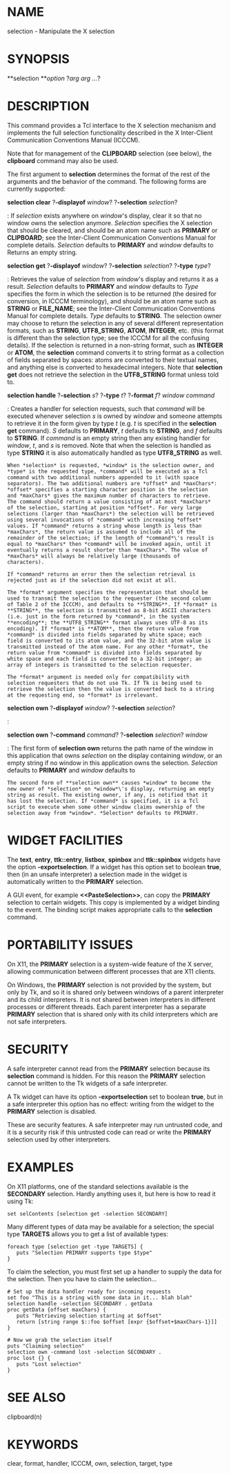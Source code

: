 # NAME

selection - Manipulate the X selection

# SYNOPSIS

**selection ***option* ?*arg arg \...*?

# DESCRIPTION

This command provides a Tcl interface to the X selection mechanism and
implements the full selection functionality described in the X
Inter-Client Communication Conventions Manual (ICCCM).

Note that for management of the **CLIPBOARD** selection (see below), the
**clipboard** command may also be used.

The first argument to **selection** determines the format of the rest of
the arguments and the behavior of the command. The following forms are
currently supported:

**selection clear** ?**-displayof** *window*? ?**-selection** *selection*?

:   If *selection* exists anywhere on *window*\'s display, clear it so
    that no window owns the selection anymore. *Selection* specifies the
    X selection that should be cleared, and should be an atom name such
    as **PRIMARY** or **CLIPBOARD**; see the Inter-Client Communication
    Conventions Manual for complete details. *Selection* defaults to
    **PRIMARY** and *window* defaults to Returns an empty string.

**selection get** ?**-displayof** *window*? ?**-selection** *selection*? ?**-type** *type*?

:   Retrieves the value of *selection* from *window*\'s display and
    returns it as a result. *Selection* defaults to **PRIMARY** and
    *window* defaults to *Type* specifies the form in which the
    selection is to be returned (the desired for conversion, in ICCCM
    terminology), and should be an atom name such as **STRING** or
    **FILE_NAME**; see the Inter-Client Communication Conventions Manual
    for complete details. *Type* defaults to **STRING**. The selection
    owner may choose to return the selection in any of several different
    representation formats, such as **STRING**, **UTF8_STRING**,
    **ATOM**, **INTEGER**, etc. (this format is different than the
    selection type; see the ICCCM for all the confusing details). If the
    selection is returned in a non-string format, such as **INTEGER** or
    **ATOM**, the **selection** command converts it to string format as
    a collection of fields separated by spaces: atoms are converted to
    their textual names, and anything else is converted to hexadecimal
    integers. Note that **selection get** does not retrieve the
    selection in the **UTF8_STRING** format unless told to.

**selection handle** ?**-selection** *s*? ?**-type** *t*? ?**-format** *f*? *window command*

:   Creates a handler for selection requests, such that *command* will
    be executed whenever selection *s* is owned by *window* and someone
    attempts to retrieve it in the form given by type *t* (e.g. *t* is
    specified in the **selection get** command). *S* defaults to
    **PRIMARY**, *t* defaults to **STRING**, and *f* defaults to
    **STRING**. If *command* is an empty string then any existing
    handler for *window*, *t*, and *s* is removed. Note that when the
    selection is handled as type **STRING** it is also automatically
    handled as type **UTF8_STRING** as well.

    When *selection* is requested, *window* is the selection owner, and
    *type* is the requested type, *command* will be executed as a Tcl
    command with two additional numbers appended to it (with space
    separators). The two additional numbers are *offset* and *maxChars*:
    *offset* specifies a starting character position in the selection
    and *maxChars* gives the maximum number of characters to retrieve.
    The command should return a value consisting of at most *maxChars*
    of the selection, starting at position *offset*. For very large
    selections (larger than *maxChars*) the selection will be retrieved
    using several invocations of *command* with increasing *offset*
    values. If *command* returns a string whose length is less than
    *maxChars*, the return value is assumed to include all of the
    remainder of the selection; if the length of *command*\'s result is
    equal to *maxChars* then *command* will be invoked again, until it
    eventually returns a result shorter than *maxChars*. The value of
    *maxChars* will always be relatively large (thousands of
    characters).

    If *command* returns an error then the selection retrieval is
    rejected just as if the selection did not exist at all.

    The *format* argument specifies the representation that should be
    used to transmit the selection to the requester (the second column
    of Table 2 of the ICCCM), and defaults to **STRING**. If *format* is
    **STRING**, the selection is transmitted as 8-bit ASCII characters
    (i.e. just in the form returned by *command*, in the system
    **encoding**; the **UTF8_STRING** format always uses UTF-8 as its
    encoding). If *format* is **ATOM**, then the return value from
    *command* is divided into fields separated by white space; each
    field is converted to its atom value, and the 32-bit atom value is
    transmitted instead of the atom name. For any other *format*, the
    return value from *command* is divided into fields separated by
    white space and each field is converted to a 32-bit integer; an
    array of integers is transmitted to the selection requester.

    The *format* argument is needed only for compatibility with
    selection requesters that do not use Tk. If Tk is being used to
    retrieve the selection then the value is converted back to a string
    at the requesting end, so *format* is irrelevant.

**selection own** ?**-displayof** *window*? ?**-selection** *selection*?

:   

**selection own** ?**-command** *command*? ?**-selection** *selection*? *window*

:   The first form of **selection own** returns the path name of the
    window in this application that owns *selection* on the display
    containing *window*, or an empty string if no window in this
    application owns the selection. *Selection* defaults to **PRIMARY**
    and *window* defaults to

    The second form of **selection own** causes *window* to become the
    new owner of *selection* on *window*\'s display, returning an empty
    string as result. The existing owner, if any, is notified that it
    has lost the selection. If *command* is specified, it is a Tcl
    script to execute when some other window claims ownership of the
    selection away from *window*. *Selection* defaults to PRIMARY.

# WIDGET FACILITIES

The **text**, **entry**, **ttk::entry**, **listbox**, **spinbox** and
**ttk::spinbox** widgets have the option **-exportselection**. If a
widget has this option set to boolean **true**, then (in an unsafe
interpreter) a selection made in the widget is automatically written to
the **PRIMARY** selection.

A GUI event, for example **\<\<PasteSelection\>\>**, can copy the
**PRIMARY** selection to certain widgets. This copy is implemented by a
widget binding to the event. The binding script makes appropriate calls
to the **selection** command.

# PORTABILITY ISSUES

On X11, the **PRIMARY** selection is a system-wide feature of the X
server, allowing communication between different processes that are X11
clients.

On Windows, the **PRIMARY** selection is not provided by the system, but
only by Tk, and so it is shared only between windows of a parent
interpreter and its child interpreters. It is not shared between
interpreters in different processes or different threads. Each parent
interpreter has a separate **PRIMARY** selection that is shared only
with its child interpreters which are not safe interpreters.

# SECURITY

A safe interpreter cannot read from the **PRIMARY** selection because
its **selection** command is hidden. For this reason the **PRIMARY**
selection cannot be written to the Tk widgets of a safe interpreter.

A Tk widget can have its option **-exportselection** set to boolean
**true**, but in a safe interpreter this option has no effect: writing
from the widget to the **PRIMARY** selection is disabled.

These are security features. A safe interpreter may run untrusted code,
and it is a security risk if this untrusted code can read or write the
**PRIMARY** selection used by other interpreters.

# EXAMPLES

On X11 platforms, one of the standard selections available is the
**SECONDARY** selection. Hardly anything uses it, but here is how to
read it using Tk:

    set selContents [selection get -selection SECONDARY]

Many different types of data may be available for a selection; the
special type **TARGETS** allows you to get a list of available types:

    foreach type [selection get -type TARGETS] {
       puts "Selection PRIMARY supports type $type"
    }

To claim the selection, you must first set up a handler to supply the
data for the selection. Then you have to claim the selection\...

    # Set up the data handler ready for incoming requests
    set foo "This is a string with some data in it... blah blah"
    selection handle -selection SECONDARY . getData
    proc getData {offset maxChars} {
       puts "Retrieving selection starting at $offset"
       return [string range $::foo $offset [expr {$offset+$maxChars-1}]]
    }

    # Now we grab the selection itself
    puts "Claiming selection"
    selection own -command lost -selection SECONDARY .
    proc lost {} {
       puts "Lost selection"
    }

# SEE ALSO

clipboard(n)

# KEYWORDS

clear, format, handler, ICCCM, own, selection, target, type

<!---
Copyright (c) 1990-1994 The Regents of the University of California
Copyright (c) 1994-1996 Sun Microsystems, Inc
-->

